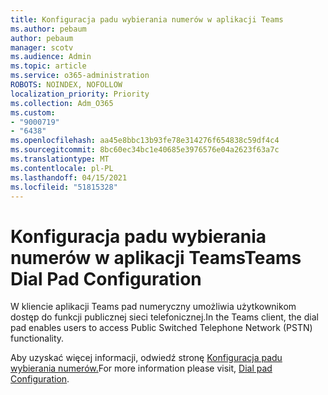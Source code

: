 ```yaml
---
title: Konfiguracja padu wybierania numerów w aplikacji Teams
ms.author: pebaum
author: pebaum
manager: scotv
ms.audience: Admin
ms.topic: article
ms.service: o365-administration
ROBOTS: NOINDEX, NOFOLLOW
localization_priority: Priority
ms.collection: Adm_O365
ms.custom:
- "9000719"
- "6438"
ms.openlocfilehash: aa45e8bbc13b93fe78e314276f654838c59df4c4
ms.sourcegitcommit: 8bc60ec34bc1e40685e3976576e04a2623f63a7c
ms.translationtype: MT
ms.contentlocale: pl-PL
ms.lasthandoff: 04/15/2021
ms.locfileid: "51815328"
---
```

# <a name="teams-dial-pad-configuration"></a><span data-ttu-id="d7e8b-102">Konfiguracja padu wybierania numerów w aplikacji Teams</span><span class="sxs-lookup"><span data-stu-id="d7e8b-102">Teams Dial Pad Configuration</span></span>

<span data-ttu-id="d7e8b-103">W kliencie aplikacji Teams pad numeryczny umożliwia użytkownikom dostęp do funkcji publicznej sieci telefonicznej.</span><span class="sxs-lookup"><span data-stu-id="d7e8b-103">In the Teams client, the dial pad enables users to access Public Switched Telephone Network (PSTN) functionality.</span></span>  

<span data-ttu-id="d7e8b-104">Aby uzyskać więcej informacji, odwiedź stronę [Konfiguracja padu wybierania numerów.](https://docs.microsoft.com/microsoftteams/dial-pad-configuration)</span><span class="sxs-lookup"><span data-stu-id="d7e8b-104">For more information please visit, [Dial pad Configuration](https://docs.microsoft.com/microsoftteams/dial-pad-configuration).</span></span>
